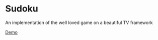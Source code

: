 Sudoku
======

An implementation of the well loved game on a beautiful TV framework

[Demo](http://sudokuontal.herokuapp.com/)